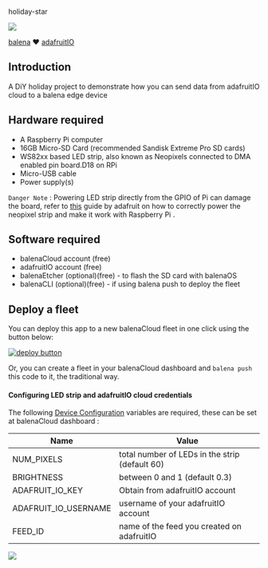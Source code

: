 holiday-star

![](https://raw.githubusercontent.com/iayanpahwa/holiday-star/master/assets/star.png)

[balena](https://balena.io) ❤️ [adafruitIO](https://io.adafruit.com) 
## Introduction

A DiY holiday project to demonstrate how you can send data from adafruitIO cloud to a balena edge device 
## Hardware required

- A Raspberry Pi computer 
- 16GB Micro-SD Card (recommended Sandisk Extreme Pro SD cards)
- WS82xx based LED strip, also known as Neopixels connected to DMA enabled pin board.D18 on RPi
- Micro-USB cable
- Power supply(s)

```Danger Note``` : Powering LED strip directly from the GPIO of Pi can damage the board, refer to [this](https://learn.adafruit.com/neopixels-on-raspberry-pi) guide by adafruit on how to correctly power the neopixel strip and make it work with Raspberry Pi .

## Software required

- balenaCloud account (free)
- adafruitIO account (free)
- balenaEtcher (optional)(free) - to flash the SD card with balenaOS
- balenaCLI (optional)(free) - if using balena push to deploy the fleet
## Deploy a fleet

You can deploy this app to a new balenaCloud fleet in one click using the button below:

[![deploy button](https://balena.io/deploy.svg)](https://dashboard.balena-cloud.com/deploy?repoUrl=https://github.com/iayanpahwa/holiday-star)

Or, you can create a fleet in your balenaCloud dashboard and `balena push` this code to it, the traditional way.

#### Configuring LED strip and adafruitIO cloud credentials 

The following [Device Configuration](https://www.balena.io/docs/learn/manage/configuration/#configuration-variables) variables are required, these can be set at balenaCloud dashboard :


| Name                                  | Value                                                                                     |
| ------------------------------------- | ----------------------------------------------------------------------------------------- |
| NUM_PIXELS                            | total number of LEDs in the strip (default 60)                                            |
| BRIGHTNESS                            | between 0 and 1 (default 0.3)                                                             |
| ADAFRUIT_IO_KEY                       | Obtain from adafruitIO account                                                            |
| ADAFRUIT_IO_USERNAME                  | username of your adafruitIO account                                                       |
| FEED_ID                               | name of the feed you created on adafruitIO                                                |

![](https://raw.githubusercontent.com/iayanpahwa/holiday-star/master/assets/iot-star.jpg)
